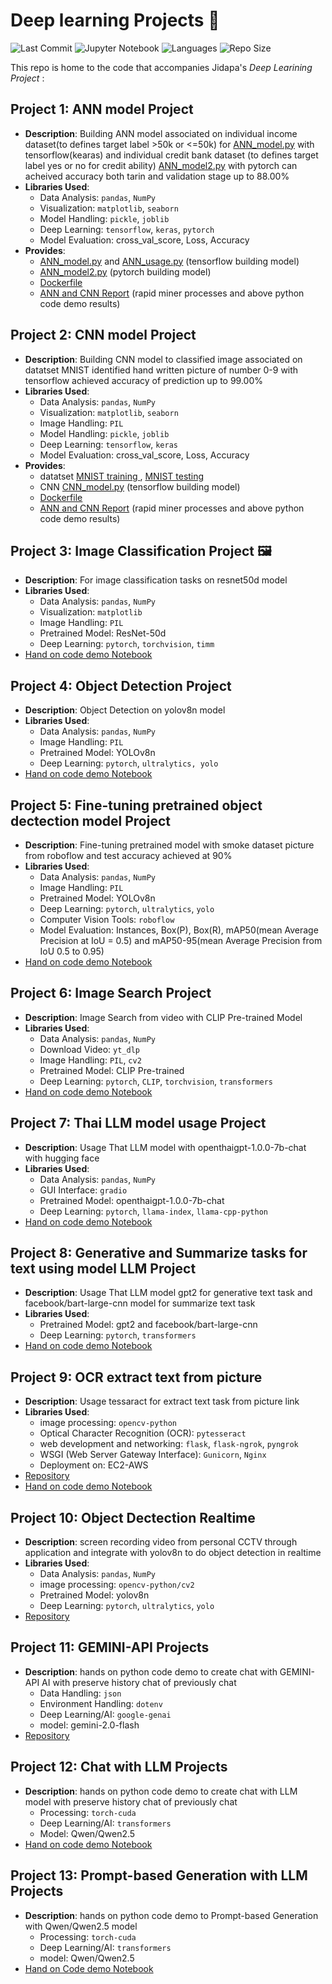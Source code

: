 # Deep learning Projects 🤖
![Last Commit](https://img.shields.io/github/last-commit/JPP-J/deep-_learning_project?style=flat-square)
![Jupyter Notebook](https://img.shields.io/badge/jupyter%20notebook-99.9%25-blue?style=flat-square)
![Languages](https://img.shields.io/github/languages/count/JPP-J/deep-_learning_project?style=flat-square)
![Repo Size](https://img.shields.io/github/repo-size/JPP-J/deep-_learning_project?style=flat-square)


This repo is home to the code that accompanies Jidapa's *Deep Learining Project* :

## Project 1: ANN model Project 
- **Description**: Building ANN model associated on individual income dataset(to defines target label >50k or <=50k) for [ANN_model.py](ANN_model.py) with tensorflow(kearas) and individual credit bank dataset (to defines target label yes or no for credit ability) [ANN_model2.py](ANN_model2.py) with pytorch can acheived accuracy both tarin and validation stage up to 88.00%
- **Libraries Used**:
  - Data Analysis: `pandas`, `NumPy`
  - Visualization: `matplotlib`, `seaborn`
  - Model Handling: `pickle`, `joblib`
  - Deep Learning: `tensorflow`, `keras`, `pytorch`
  - Model Evaluation: cross_val_score, Loss, Accuracy
- **Provides**:
  - [ANN_model.py](ANN_model.py) and [ANN_usage.py](ANN_usage.py) (tensorflow building model)
  - [ANN_model2.py](ANN_model2.py) (pytorch building model)
  - [Dockerfile](Dockerfile)
  - [ANN and CNN Report](https://drive.google.com/file/d/1T1dkZxAcpdSUJ2gxWtfwASa8cqKCNaHt/view?usp=sharing) (rapid miner processes and above python code demo results)

## Project 2: CNN model Project
- **Description**: Building CNN model to classified image associated on datatset MNIST identified hand written picture of number 0-9 with tensorflow achieved accuracy of prediction up to 99.00%
- **Libraries Used**:
  - Data Analysis: `pandas`, `NumPy`
  - Visualization: `matplotlib`, `seaborn`
  - Image Handling: `PIL`
  - Model Handling: `pickle`, `joblib`
  - Deep Learning: `tensorflow`, `keras`
  - Model Evaluation: cross_val_score, Loss, Accuracy
- **Provides**:
  - datatset [MNIST training ](data/MNIST%20-%20JPG%20-%20training), [MNIST testing](data/MNIST%20-%20JPG%20-%20training) 
  -  CNN [CNN_model.py](CNN_usage.py) (tensorflow building model)
  - [Dockerfile](Dockerfile)
  - [ANN and CNN Report](https://drive.google.com/file/d/1T1dkZxAcpdSUJ2gxWtfwASa8cqKCNaHt/view?usp=sharing) (rapid miner processes and above python code demo results)

     
## Project 3: Image Classification Project 🖼️
- **Description**: For image classification tasks on resnet50d model
- **Libraries Used**:
  - Data Analysis: `pandas`, `NumPy`
  - Visualization: `matplotlib`
  - Image Handling: `PIL`
  - Pretrained Model: ResNet-50d
  - Deep Learning: `pytorch`, `torchvision`, `timm`
- [Hand on code demo Notebook](DL_1_Classified_object_imagenet.ipynb)

## Project 4: Object Detection Project
- **Description**:  Object Detection on yolov8n model
- **Libraries Used**:
  - Data Analysis: `pandas`, `NumPy`
  - Image Handling: `PIL`
  - Pretrained Model:  YOLOv8n
  - Deep Learning: `pytorch`, `ultralytics, yolo`
- [Hand on code demo Notebook](DL_2_Oblect_dectection.ipynb)

## Project 5: Fine-tuning pretrained object dectection model Project
- **Description**: Fine-tuning pretrained model with smoke dataset picture from roboflow and test accuracy achieved at 90%
- **Libraries Used**:
  - Data Analysis: `pandas`, `NumPy`
  - Image Handling: `PIL`
  - Pretrained Model:  YOLOv8n
  - Deep Learning: `pytorch`, `ultralytics`, `yolo`
  - Computer Vision Tools: `roboflow`
  - Model Evaluation: Instances, Box(P), Box(R), mAP50(mean Average Precision at IoU = 0.5) and mAP50-95(mean Average Precision from IoU 0.5 to 0.95)
- [Hand on code demo Notebook](DL_3_train_smoke_dataset.ipynb)

## Project 6: Image Search Project
- **Description**:  Image Search from video with CLIP Pre-trained Model
- **Libraries Used**:
  - Data Analysis: `pandas`, `NumPy`
  - Download Video: `yt_dlp`
  - Image Handling: `PIL`, `cv2`
  - Pretrained Model:  CLIP Pre-trained
  - Deep Learning: `pytorch`, `CLIP`, `torchvision`, `transformers`
- [Hand on code demo Notebook](DL_4_Image_search.ipynb)

## Project 7: Thai LLM model usage Project
- **Description**: Usage That LLM model with openthaigpt-1.0.0-7b-chat with hugging face
- **Libraries Used**:
  - Data Analysis: `pandas`, `NumPy`
  - GUI Interface: `gradio`
  - Pretrained Model:  openthaigpt-1.0.0-7b-chat
  - Deep Learning: `pytorch`, `llama-index`, `llama-cpp-python`
- [Hand on code demo Notebook](DL_5_WITH_openthaigpt_1_0_0_7b_chat.ipynb)

## Project 8: Generative and Summarize tasks for text using model LLM Project
- **Description**: Usage That LLM model gpt2 for generative text task and facebook/bart-large-cnn model for summarize text task
- **Libraries Used**:
  - Pretrained Model: gpt2 and facebook/bart-large-cnn
  - Deep Learning: `pytorch`, `transformers`
- [Hand on code demo Notebook](DL_6_summarize_gen_text.ipynb)

## Project 9: OCR extract text from picture
- **Description**: Usage tessaract for extract text task from picture link
- **Libraries Used**:
  - image processing: `opencv-python`
  - Optical Character Recognition (OCR): `pytesseract`
  - web development and networking:  `flask`, `flask-ngrok`, `pyngrok`
  - WSGI (Web Server Gateway Interface): `Gunicorn`, `Nginx`
  - Deployment on: EC2-AWS
- [Repository](https://github.com/JPP-J/OCR1_project.git)
- [Hand on code demo Notebook](DL_7_OCR.ipynb)

## Project 10: Object Dectection Realtime
- **Description**: screen recording video from personal CCTV through application and integrate with yolov8n to do object detection in realtime 
- **Libraries Used**:
  - Data Analysis: `pandas`, `NumPy`
  - image processing: `opencv-python/cv2`
  - Pretrained Model:  yolov8n
  - Deep Learning: `pytorch`, `ultralytics`, `yolo`
- [Repository](https://github.com/JPP-J/object_dectection_realtime_project.git)

## Project 11: GEMINI-API Projects
- **Description**: hands on python code demo to create chat with GEMINI-API AI with preserve history chat of previously chat
  - Data Handling: `json`
  - Environment Handling: `dotenv`
  - Deep Learning/AI: `google-genai`
  - model: gemini-2.0-flash
- [Repository](https://github.com/JPP-J/DL-2_GEMINI_project)

## Project 12: Chat with LLM Projects
- **Description**: hands on python code demo to create chat with LLM model with preserve history chat of previously chat
  - Processing: `torch-cuda`
  - Deep Learning/AI: `transformers`
  - Model: Qwen/Qwen2.5
- [Hand on code demo Notebook](DL_8_chat_LLM.ipynb)

## Project 13: Prompt-based Generation with LLM Projects
- **Description**: hands on python code demo to Prompt-based Generation with Qwen/Qwen2.5 model
  - Processing: `torch-cuda`
  - Deep Learning/AI: `transformers`
  - model: Qwen/Qwen2.5
- [Hand on Code demo Notebook](DL_9_Prompt_based_Generation.ipynb)
